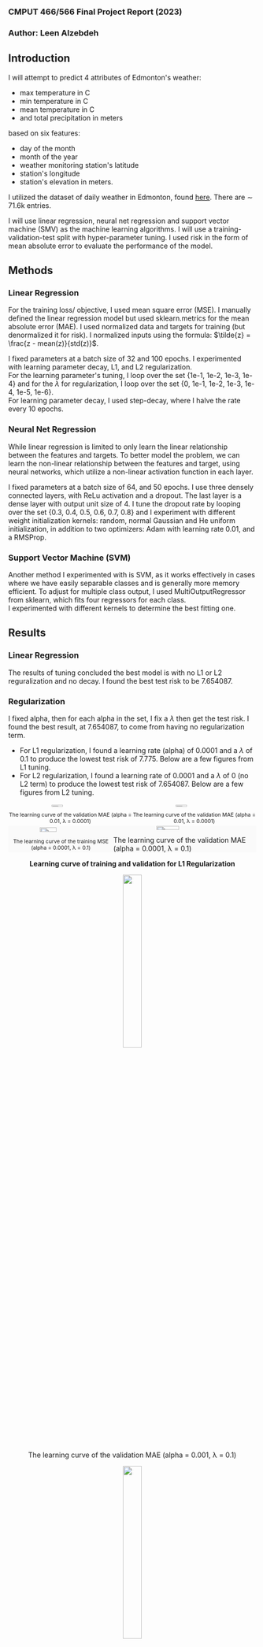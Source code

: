 <style>
.photos {
  display: flex;
  justify-content: center;
  flex-direction: column;
  align-items: center;
  background: #fafafa;
}

.image {
  display: block;
  width: 40%;
  
}

.word {
  display: block;
  width: 100%;
  text-align: center;
  font-size: 8pt;
}

.photo-list {
  display: flex;
  flex-direction: row;
  justify-content: space-evenly;
}</style>

### CMPUT 466/566 Final Project Report (2023)

### Author: Leen Alzebdeh

## **Introduction**

I will attempt to predict 4 attributes of Edmonton's weather:

- max temperature in C
- min temperature in C
- mean temperature in C
- and total precipitation in meters

based on six features:

- day of the month
- month of the year
- weather monitoring station's latitude
- station's longitude
- station's elevation in meters.

I utilized the dataset of daily weather in Edmonton, found [here](https://data.edmonton.ca/Environmental-Services/Weather-Data-Daily-Environment-Canada/s4ws-tdws). There are $\sim$ 71.6k entries.

I will use linear regression, neural net regression and support vector machine (SMV) as the machine learning algorithms. I will use a training-validation-test split with hyper-parameter tuning. I used risk in the form of mean absolute error to evaluate the performance of the model.

## **Methods**

### Linear Regression

For the training loss/ objective, I used mean square error (MSE). I manually defined the linear regression model but used sklearn.metrics for the mean absolute error (MAE). I used normalized data and targets for training (but denormalized it for risk). I normalized inputs using the formula: $\tilde{z} = \frac{z - mean(z)}{std(z)}$.

I fixed parameters at a batch size of 32 and 100 epochs. I experimented with learning parameter decay, L1, and L2 regularization. \
 For the learning parameter's tuning, I loop over the set \{1e-1, 1e-2, 1e-3, 1e-4\} and for the $\lambda$ for regularization, I loop over the set \{0, 1e-1, 1e-2, 1e-3, 1e-4, 1e-5, 1e-6\}. \
 For learning parameter decay, I used step-decay, where I halve the rate every 10 epochs.

### Neural Net Regression

While linear regression is limited to only learn the linear relationship between the features and targets. To better model the problem, we can learn the non-linear relationship between the features and target, using neural networks, which utilize a non-linear activation function in each layer.

I fixed parameters at a batch size of 64, and 50 epochs. I use three densely connected layers, with ReLu activation and a dropout. The last layer is a dense layer with output unit size of 4. I tune the dropout rate by looping over the set \{0.3, 0.4, 0.5, 0.6, 0.7, 0.8\} and I experiment with different weight initialization kernels: random, normal Gaussian and He uniform initialization, in addition to two optimizers: Adam with learning rate 0.01, and a RMSProp.

### Support Vector Machine (SVM)

Another method I experimented with is SVM, as it works effectively in cases where we have easily separable classes and is generally more memory efficient. To adjust for multiple class output, I used MultiOutputRegressor from sklearn, which fits four regressors for each class.\
 I experimented with different kernels to determine the best fitting one.

## **Results**

### Linear Regression

The results of tuning concluded the best model is with no L1 or L2 reguralization and no decay. I found the best test risk to be 7.654087.

### Regularization

I fixed alpha, then for each alpha in the set, I fix a $\lambda$ then get the test risk. I found the best result, at 7.654087, to come from having no regularization term.

- For L1 regularization, I found a learning rate (alpha) of 0.0001 and a $\lambda$ of 0.1 to produce the lowest test risk of 7.775. Below are a few figures from L1 tuning.
- For L2 regularization, I found a learning rate of 0.0001 and a $\lambda$ of 0 (no L2 term) to produce the lowest test risk of 7.654087. Below are a few figures from L2 tuning.

<div style="display: flex;
  flex-direction: row;
  justify-content: space-evenly;">
  <div style="display: flex;
  justify-content: center;
  flex-direction: column;
  align-items: center;">
    <img style="display: block;
  width: 30%;" src="linear regression/l1/losses_train_l1_lr_0.01_lmd_0.0001.jpg" hspace="20"/>
    <span style="display: block;
  width: 100%;
  text-align: center;
  font-size: 8pt;">The learning curve of the validation MAE (alpha = 0.01, &lambda; = 0.0001)</span>
  </div>
  
  <div style="display: flex;
  justify-content: center;
  flex-direction: column;
  align-items: center;">
    <img style="display: block;
  width: 30%;"  src="linear regression/l1/valid_l1_lr_0.01_lmd_0.0001.jpg">
    <span style="display: block;
  width: 100%;
  text-align: center;
  font-size: 8pt;">The learning curve of the validation MAE (alpha = 0.01, &lambda; = 0.0001)</span>
  </div>
  </div>
  
<div class="photo-list">
  <div class="photos">
    <img class="image" src="linear regression/l1/losses_train_l1_lr_0.0001_lmd_0.1.jpg" hspace="10" />
    <span class="word">The learning curve of the training MSE (alpha = 0.0001, &lambda; = 0.1)</span>
  </div>
  
  <div class="photos">
    <img class="image" src="linear regression/l1/valid_l1_lr_0.0001_lmd_0.1.jpg">
  <span>The learning curve of the validation MAE (alpha = 0.0001, &lambda; = 0.1)</span>
  </div>
</div>

<b><p align="center">Learning curve of training and validation for L1 Regularization<p></b>

<figure align="center" display= "inline-block"
    margin= "20px">
  <img vertical-align= "top" width= "30%" src="linear regression/l2/losses_train_l2_lr_0.001_lmd_0.1.jpg" hspace="10" />
  <figcaption text-align= "center">The learning curve of the validation MAE (alpha = 0.001, &lambda; = 0.1)</figcaption>
  </figure>
  
  <figure align="center" display= "inline-block"
    margin= "20px">
  <img vertical-align= "top" width= "30%" src="linear regression/l2/valid_l2_lr_0.001_lmd_0.1.jpg">
  <figcaption text-align= "center">The learning curve of the validation MAE (alpha = 0.001, &lambda; = 0.1)</figcaption>
</figure>

<figure align="center" display= "inline-block"
    margin= "20px">
  <img vertical-align= "top" width= "30%" src="linear regression/l2/losses_train_l2_lr_0.1_lmd_0.jpg" hspace="10" />
  <figcaption text-align= "center">The learning curve of the training MSE (alpha = 0.1, &lambda; = 0)</figcaption>
  </figure>
  
  <figure align="center" display= "inline-block"
    margin= "20px">
  <img vertical-align= "top" width= "30%" src="linear regression/l2/valid_l2_lr_0.1_lmd_0.jpg">
  <figcaption text-align= "center">The learning curve of the validation MAE (alpha = 0.1, &lambda; = 0)</figcaption>
</figure>

<b><p align="center">Learning curve of training and validation for L1 Regularization<p></b>

### Step Decay

I experimented with a few initial learning rates. After experimenting with different factors, I decided on a factor of 0.5 every 10 epochs. Thus every 10 epochs, the learning rate decreases by half.

- I found an initial learning rate (alpha) of 0.1 to produce the lowest test risk of 7.6947923. Below are a few figures from decay tuning.

<figure align="center" display= "inline-block"
    margin= "20px">
  <img vertical-align= "top" width= "30%" src="linear regression/decay/losses_train_decay_lr_0.1.jpg" hspace="10" />
  <figcaption text-align= "center">The learning curve of the validation MAE (alpha = 0.1)</figcaption>
  </figure>
  
  <figure align="center" display= "inline-block"
    margin= "20px">
  <img vertical-align= "top" width= "30%" src="linear regression/decay/valid_decay_lr_0.1.jpg">
  <figcaption text-align= "center">The learning curve of the validation MAE (alpha = 0.1)</figcaption>
</figure>

<figure align="center" display= "inline-block"
    margin= "20px">
  <img vertical-align= "top" width= "30%" src="linear regression/decay/losses_train_decay_lr_0.001.jpg" hspace="10" />
  <figcaption text-align= "center">The learning curve of the training MSE (alpha = 0.001)</figcaption>
  </figure>
  
  <figure align="center" display= "inline-block"
    margin= "20px">
  <img vertical-align= "top" width= "30%" src="linear regression/decay/valid_decay_lr_0.001.jpg">
  <figcaption text-align= "center">The learning curve of the validation MAE (alpha = 0.001)</figcaption>
</figure>

<b><p align="center">Learning curve of training and validation for learning rate step-decay<p></b>

### Neural Net Regression

After tuning I found the best model to have a dropout layer of 0.3 and a RMSProp optimizer with He uniform weight initializer kernel. The lowest test risk it produced was 5.9898529052734375.

#### Optimizers

- For an Adam optimizer with an initial learning rate of 0.01, I found a test risk of 7.744905948638916. Below are figures from Adam optimizer.
- For an RMSProp optimizer (and He Uniform weight initializer kernel), I found the lowest test risk of 5.9898529052734375. Below are figures from RMSProp optimizer.
<figure align="center" display= "inline-block"
    margin= "20px">
  <img vertical-align= "top" width= "30%" src="nn/neural_network_train_adam_drop_0.3.jpg" hspace="10" />
  <figcaption text-align= "center">The learning curve of the training MSE (Adam optimizer)</figcaption>
  </figure>
  
  <figure align="center" display= "inline-block"
    margin= "20px">
  <img vertical-align= "top" width= "30%" src="nn/neural_network_val_adam_drop_0.3.jpg">
  <figcaption text-align= "center">The learning curve of the validation MAE (Adam optimizer)</figcaption>
</figure>

<figure align="center" display= "inline-block"
    margin= "20px">
  <img vertical-align= "top" width= "30%" src="nn/neural_network_train_rms_drop_0.3.jpg" hspace="10" />
  <figcaption text-align= "center">The learning curve of the training MSE (RMSProp optimizer)</figcaption>
  </figure>
  
  <figure align="center" display= "inline-block"
    margin= "20px">
  <img vertical-align= "top" width= "30%" src="nn/neural_network_val_rms_0.3.jpg">
  <figcaption text-align= "center">The learning curve of the validation MAE (RMSProp optimizer)</figcaption>
</figure>

<b><p align="center">Learning curve of training and validation for Adam and RMSProp optimzers<p></b>

#### Weight Initializer Kernels

- For a normal, Gaussian weight initialization kernel, I found a test risk of 7.744905948638916. Below are learning curves.
- For HE Uniform weight initialization kernel, I found the test risk of 5.9898529052734375. Figures can be found in figure 4.0 for the RMSProp optimizer.

<figure align="center" display= "inline-block"
    margin= "20px">
  <img vertical-align= "top" width= "30%" src="nn/neural_network_train_adam_drop_0.3.jpg" hspace="10" />
  <figcaption text-align= "center">The learning curve of the training MSE (normal kernel)</figcaption>
  </figure>
  
  <figure align="center" display= "inline-block"
    margin= "20px">
  <img vertical-align= "top" width= "30%" src="nn/neural_network_val_adam_drop_0.3.jpg">
  <figcaption text-align= "center">The learning curve of the validation MAE (normal kernel)</figcaption>
</figure>

#### Dropout

- I found a dropout rate of 0.3 to produce the lowest test risk of . Figure for rate 0.3 can be found in figure 4.0 for RMSProp optimizer. Below a few figures of tuning canbe found.

<figure align="center" display= "inline-block"
    margin= "20px">
  <img vertical-align= "top" width= "30%" src="nn/neural_network_train_drop_0.6.jpg" hspace="10" />
  <figcaption text-align= "center">The learning curve of the training MSE (dropout 0.6)</figcaption>
  </figure>

  <figure align="center" display= "inline-block"
    margin= "20px">
  <img vertical-align= "top" width= "30%" src="nn/neural_network_val_drop_0.6.jpg" hspace="10" />
  <figcaption text-align= "center">The learning curve of the validation MAE (dropout 0.6)</figcaption>
  </figure>

### SVM Machine

I found linear kernel to produce the lowest test risk of 7.778022035132583.

## **Conclusion**

After experimenting with the three different machine learning models, I found using a neural network to produce the lowest risk I am able to get of 5.9898529052734375. I found the neural net to be the most memory intensive while the SVM was the least

## **References**

R, Srivignesh. “A Walk-through of Regression Analysis Using Artificial Neural Networks in Tensorflow.” Analytics Vidhya, August 16, 2021, \url{https://www.analyticsvidhya.com/blog/2021/08/a-walk-through-of-regression-analysis-using-artificial-neural-networks-in-tensorflow/}.

“Training and evaluation with the built-in methods.” TensorFlow, Jan 10, 2022, \url{https://www.tensorflow.org/guide/keras/train_and_evaluate}.

“Machine Learning Models.” MathWorks, \url{https://www.mathworks.com/discovery/machine-learning-models}.

R, Srivignesh. “A Walk-through of Regression Analysis Using Artificial Neural Networks in Tensorflow.” Analytics Vidhya, March 27, 2021, \url{https://www.analyticsvidhya.com/blog/2020/03/support-vector-regression-tutorial-for-machine-learning/}.

Versloot, Christian. “How To Perform Multioutput Regression With Svms In Python.” Feb 15, 2022, \url{https://github.com/christianversloot/machine-learning-articles/blob/main/how-to-perform-multioutput-regression-with-svms-in-python.md}.
